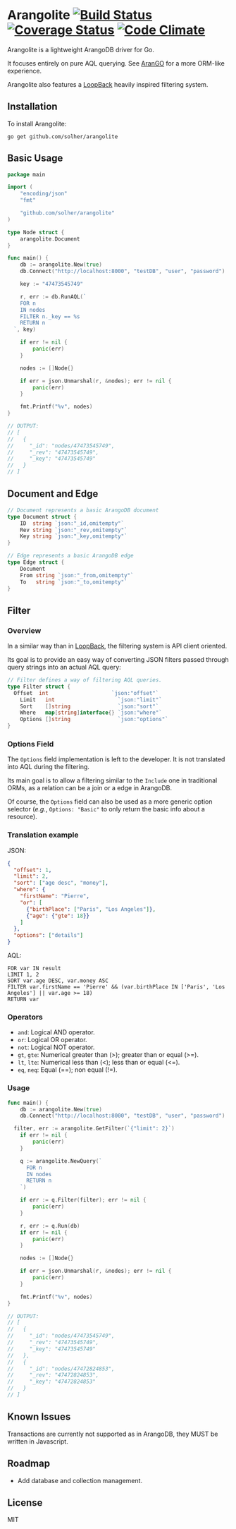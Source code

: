 # Arangolite [![Build Status](https://travis-ci.org/solher/arangolite.svg)](https://travis-ci.org/solher/arangolite) [![Coverage Status](https://coveralls.io/repos/solher/arangolite/badge.svg?branch=master&service=github)](https://coveralls.io/github/solher/arangolite?branch=master) [![Code Climate](https://codeclimate.com/github/solher/arangolite/badges/gpa.svg)](https://codeclimate.com/github/solher/arangolite)

Arangolite is a lightweight ArangoDB driver for Go.

It focuses entirely on pure AQL querying. See [AranGO](https://github.com/diegogub/aranGO) for a more ORM-like experience.

Arangolite also features a [LoopBack](http://loopback.io/) heavily inspired filtering system.

## Installation

To install Arangolite:

    go get github.com/solher/arangolite

## Basic Usage

```go
package main

import (
	"encoding/json"
	"fmt"

	"github.com/solher/arangolite"
)

type Node struct {
	arangolite.Document
}

func main() {
	db := arangolite.New(true)
	db.Connect("http://localhost:8000", "testDB", "user", "password")

	key := "47473545749"

	r, err := db.RunAQL(`
    FOR n
    IN nodes
    FILTER n._key == %s
    RETURN n
  `, key)

	if err != nil {
		panic(err)
	}

	nodes := []Node{}

	if err = json.Unmarshal(r, &nodes); err != nil {
		panic(err)
	}

	fmt.Printf("%v", nodes)
}

// OUTPUT:
// [
//   {
//     "_id": "nodes/47473545749",
//     "_rev": "47473545749",
//     "_key": "47473545749"
//   }
// ]
```

## Document and Edge

```go
// Document represents a basic ArangoDB document
type Document struct {
	ID  string `json:"_id,omitempty"`
	Rev string `json:"_rev,omitempty"`
	Key string `json:"_key,omitempty"`
}

// Edge represents a basic ArangoDB edge
type Edge struct {
	Document
	From string `json:"_from,omitempty"`
	To   string `json:"_to,omitempty"`
}
```

## Filter
### Overview

In a similar way than in [LoopBack](http://loopback.io/), the filtering system is API client oriented.

Its goal is to provide an easy way of converting JSON filters passed through query strings into an actual AQL query:

```go
// Filter defines a way of filtering AQL queries.
type Filter struct {
  Offset  int                    `json:"offset"`
	Limit   int                    `json:"limit"`
	Sort    []string               `json:"sort"`
	Where   map[string]interface{} `json:"where"`
	Options []string               `json:"options"`
}
```

### Options Field

The `Options` field implementation is left to the developer.
It is not translated into AQL during the filtering.

Its main goal is to allow a filtering similar to the `Include` one in traditional ORMs, as a relation can be a join or a edge in ArangoDB.

Of course, the `Options` field can also be used as a more generic option selector (*e.g.*, `Options: "Basic"` to only return the basic info about a resource).

### Translation example

JSON:
```json
{
  "offset": 1,
  "limit": 2,
  "sort": ["age desc", "money"],
  "where": {
    "firstName": "Pierre",
    "or": [
      {"birthPlace": ["Paris", "Los Angeles"]},
      {"age": {"gte": 18}}
    ]
  },
  "options": ["details"]
}
```

AQL:
```
FOR var IN result
LIMIT 1, 2
SORT var.age DESC, var.money ASC
FILTER var.firstName == 'Pierre' && (var.birthPlace IN ['Paris', 'Los Angeles'] || var.age >= 18)
RETURN var
```

### Operators

- `and`: Logical AND operator.
- `or`: Logical OR operator.
- `not`: Logical NOT operator.
- `gt`, `gte`: Numerical greater than (>); greater than or equal (>=).
- `lt`, `lte`: Numerical less than (<); less than or equal (<=).
- `eq`, `neq`: Equal (==); non equal (!=).

### Usage

```go
func main() {
	db := arangolite.New(true)
	db.Connect("http://localhost:8000", "testDB", "user", "password")

  filter, err := arangolite.GetFilter(`{"limit": 2}`)
	if err != nil {
		panic(err)
	}

	q := arangolite.NewQuery(`
      FOR n
      IN nodes
      RETURN n
    `)

	if err := q.Filter(filter); err != nil {
		panic(err)
	}

	r, err := q.Run(db)
	if err != nil {
		panic(err)
	}

	nodes := []Node{}

	if err = json.Unmarshal(r, &nodes); err != nil {
		panic(err)
	}

	fmt.Printf("%v", nodes)
}

// OUTPUT:
// [
//   {
//     "_id": "nodes/47473545749",
//     "_rev": "47473545749",
//     "_key": "47473545749"
//   },
//   {
//     "_id": "nodes/47472824853",
//     "_rev": "47472824853",
//     "_key": "47472824853"
//   }
// ]
```

## Known Issues

Transactions are currently not supported as in ArangoDB, they MUST be written in Javascript.

## Roadmap

- Add database and collection management.

## License

MIT
